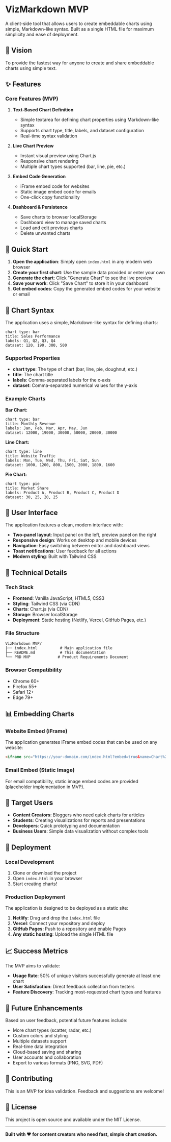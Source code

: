 # VizMarkdown MVP

A client-side tool that allows users to create embeddable charts using simple, Markdown-like syntax. Built as a single HTML file for maximum simplicity and ease of deployment.

## 🎯 Vision

To provide the fastest way for anyone to create and share embeddable charts using simple text.

## ✨ Features

### Core Features (MVP)

1. **Text-Based Chart Definition**
   - Simple textarea for defining chart properties using Markdown-like syntax
   - Supports chart type, title, labels, and dataset configuration
   - Real-time syntax validation

2. **Live Chart Preview**
   - Instant visual preview using Chart.js
   - Responsive chart rendering
   - Multiple chart types supported (bar, line, pie, etc.)

3. **Embed Code Generation**
   - iFrame embed code for websites
   - Static image embed code for emails
   - One-click copy functionality

4. **Dashboard & Persistence**
   - Save charts to browser localStorage
   - Dashboard view to manage saved charts
   - Load and edit previous charts
   - Delete unwanted charts

## 🚀 Quick Start

1. **Open the application**: Simply open `index.html` in any modern web browser
2. **Create your first chart**: Use the sample data provided or enter your own
3. **Generate the chart**: Click "Generate Chart" to see the live preview
4. **Save your work**: Click "Save Chart" to store it in your dashboard
5. **Get embed codes**: Copy the generated embed codes for your website or email

## 📝 Chart Syntax

The application uses a simple, Markdown-like syntax for defining charts:

```
chart type: bar
title: Sales Performance
labels: Q1, Q2, Q3, Q4
dataset: 120, 190, 300, 500
```

### Supported Properties

- **chart type**: The type of chart (bar, line, pie, doughnut, etc.)
- **title**: The chart title
- **labels**: Comma-separated labels for the x-axis
- **dataset**: Comma-separated numerical values for the y-axis

### Example Charts

**Bar Chart:**
```
chart type: bar
title: Monthly Revenue
labels: Jan, Feb, Mar, Apr, May, Jun
dataset: 12000, 19000, 30000, 50000, 20000, 30000
```

**Line Chart:**
```
chart type: line
title: Website Traffic
labels: Mon, Tue, Wed, Thu, Fri, Sat, Sun
dataset: 1000, 1200, 800, 1500, 2000, 1800, 1600
```

**Pie Chart:**
```
chart type: pie
title: Market Share
labels: Product A, Product B, Product C, Product D
dataset: 30, 25, 20, 25
```

## 🎨 User Interface

The application features a clean, modern interface with:

- **Two-panel layout**: Input panel on the left, preview panel on the right
- **Responsive design**: Works on desktop and mobile devices
- **Navigation**: Easy switching between editor and dashboard views
- **Toast notifications**: User feedback for all actions
- **Modern styling**: Built with Tailwind CSS

## 🔧 Technical Details

### Tech Stack

- **Frontend**: Vanilla JavaScript, HTML5, CSS3
- **Styling**: Tailwind CSS (via CDN)
- **Charts**: Chart.js (via CDN)
- **Storage**: Browser localStorage
- **Deployment**: Static hosting (Netlify, Vercel, GitHub Pages, etc.)

### File Structure

```
VizMarkdown MVP/
├── index.html          # Main application file
├── README.md           # This documentation
└── PRD MVP            # Product Requirements Document
```

### Browser Compatibility

- Chrome 60+
- Firefox 55+
- Safari 12+
- Edge 79+

## 📊 Embedding Charts

### Website Embed (iFrame)

The application generates iFrame embed codes that can be used on any website:

```html
<iframe src="https://your-domain.com/index.html?embed=true&name=Chart%20Name&config=chart%20type%3A%20bar..." width="100%" height="400" frameborder="0"></iframe>
```

### Email Embed (Static Image)

For email compatibility, static image embed codes are provided (placeholder implementation in MVP).

## 🎯 Target Users

- **Content Creators**: Bloggers who need quick charts for articles
- **Students**: Creating visualizations for reports and presentations
- **Developers**: Quick prototyping and documentation
- **Business Users**: Simple data visualization without complex tools

## 🚀 Deployment

### Local Development

1. Clone or download the project
2. Open `index.html` in your browser
3. Start creating charts!

### Production Deployment

The application is designed to be deployed as a static site:

1. **Netlify**: Drag and drop the `index.html` file
2. **Vercel**: Connect your repository and deploy
3. **GitHub Pages**: Push to a repository and enable Pages
4. **Any static hosting**: Upload the single HTML file

## 📈 Success Metrics

The MVP aims to validate:

- **Usage Rate**: 50% of unique visitors successfully generate at least one chart
- **User Satisfaction**: Direct feedback collection from testers
- **Feature Discovery**: Tracking most-requested chart types and features

## 🔮 Future Enhancements

Based on user feedback, potential future features include:

- More chart types (scatter, radar, etc.)
- Custom colors and styling
- Multiple datasets support
- Real-time data integration
- Cloud-based saving and sharing
- User accounts and collaboration
- Export to various formats (PNG, SVG, PDF)

## 🤝 Contributing

This is an MVP for idea validation. Feedback and suggestions are welcome!

## 📄 License

This project is open source and available under the MIT License.

---

**Built with ❤️ for content creators who need fast, simple chart creation.**